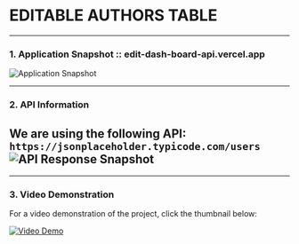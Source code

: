 # EDITABLE AUTHORS TABLE
---
### 1. Application Snapshot :: edit-dash-board-api.vercel.app
![Application Snapshot](https://i.ibb.co/SBRGKDt/Screenshot-2025-01-02-154140.png)

---

### 2. API Information
We are using the following API:
`https://jsonplaceholder.typicode.com/users`
![API Response Snapshot](https://i.ibb.co/Q60BxCp/Screenshot-2025-01-02-154327.png)
---

---

### 3. Video Demonstration
For a video demonstration of the project, click the thumbnail below:

[![Video Demo](https://img.youtube.com/vi/payR0sIq67o/0.jpg)](https://youtu.be/payR0sIq67o)
